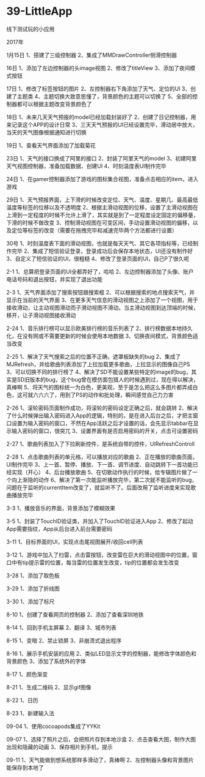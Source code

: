 # 39-LittleApp
线下测试玩的小应用

2017年

1月15日
1、搭建了三级控制器
2、集成了MMDrawController侧滑控制器

16日
1、添加了左边控制器的头image视图
2、修改了titleView
3、添加了夜间模式按钮

17日
1、修改了标签按钮的图片
2、左控制器右下角添加了天气、定位的UI
3、创建了主题类
4、主题切换大致意思懂了，背景颜色的主题可以切换了
5、全部的控制器都可以根据主题改变背景颜色了

18日
1、未来几天天气预报的model已经加载封装好了
2、创建了日记控制器，用来记录这个APP的设计日常
3、三天天气预报的UI已经设置完毕，滑动居中放大，当天的天气图像根据通知进行切换

19日
1、查看天气界面添加了加载菊花

23日
1、天气的接口换成了阿里的接口
2、封装了阿里天气的model
3、初建阿里天气视图控制器，准备加载数据、创建UI
4、时刻温度表UI制作完毕

24日
1、在gamer控制器添加了游戏的图标集合视图，准备点击相应的item，进入游戏

29日
1、天气预报界面，上下滑的时候改变定位、天气、温度、星期几、最高最低温度等标签的位移以及不透明度
2、根据主滑动视图的位移，设置了主滑动视图在上滑到一定程度的时候不允许上滑了，其实就是到了一定程度设定固定的偏移量，下滑的时候不做改变
3、控制滑动视图在可变区间，手动设置滑动视图的偏移，以及定位等标签的改变（需要在拖拽完毕和减速完毕两个方法都进行设置）

30号
1、时刻温度表下面的滑动视图，也就是每天天气、其它各项指标等，已经制作完毕
2、集成了短信验证登录，登录成功后会保存本地状态，UI还没有制作好
3、自定义了短信验证的UI，很粗糙
4、修改了登录页面的UI，自己P了很久呢

2-1
1、总算把登录页面的UI全都弄好了，哈哈
2、左边控制器添加了头像、账户电话号码和退出按钮，并实现了退出功能

2-3
1、天气界面添加了搜索按钮跟搜索框
2、可以根据搜索的地点搜索天气，并显示在当前的天气界面
3、在更多天气信息的滑动视图之上添加了一个视图，用于接收滑动，让主动视图滑动而子滑动视图不滑动。当主滑动视图到达顶端的时候，移开，让子滑动视图接收滑动

2-24
1、音乐排行榜可以显示欧美排行榜的音乐列表了
2、排行榜数据本地持久化，在没有网或不需要更新的时候会使用本地数据
3、切换夜间模式，背景颜色适当改变

2-25
1、解决了天气搜索之后的位置不正确，遮罩板缺失的bug
2、集成了MJRefresh，并给歌曲列表添加了上拉加载更多歌曲，上拉显示的图像自己PS
3、可以切换不同的排行榜了
4、解决了SD不能设置某些特定的image的bug，其实是SD旧版本的bug，这个bug曾在模仿面包猎人的时候遇到过，现在得以解决，真棒啊
5、将天气的图标统一为白色，更美观，至于是怎么把这么多图片都弄成白色，这可就六六六了，用到了PS的动作和批处理，瞬间感觉自己力力害

2-26
1、滚轮密码页面制作成功，将滚轮的密码设定正确之后，就会跳转
2、解决了什么时候弹出输入密码进入App的逻辑，特别的，是在进入后台之后，才把主窗口设置为输入密码的窗口，不然在App活跃之后才设置的话，会先显示tabbar在显示输入密码的窗口，很突兀
3、设置界面有是否启用密码的开关，点击可设置密码

2-27
1、歌曲列表加入了下拉刷新控件，是系统自带的控件，UIRefreshControll

2-28
1、点击歌曲列表的单元格，可以播放对应的歌曲
2、正在播放的歌曲页面，UI制作完毕
3、上一首、暂停、播放、下一首、调节进度、自动跳转下一首功能已经实现（开心）
4、后台播放歌曲
5、在切歌动作执行的时候，给专辑图片做了一个向上渐隐的动作
6、解决了第一次能监听播放完毕，第二次就不能监听的bug，问题在于监听的currentItem改变了，就监听不了。后面改用了监听进度来实现歌曲播放完毕

3-3
1、播放音乐的界面，背景添加了模糊效果

3-5
1、封装了TouchID验证类，并加入了TouchID验证进入App
2、修改了起动App需要指纹，App从后台进入前台需要密码

3-11
1、目标界面的UI，实现点击尾视图展开/收回cell列表

3-12
1、游戏中加入了扫雷，点击雷按钮，改变雷在巨大的滑动视图中的位置，窗口中有tip提示雷的位置，每当雷的位置发生改变，tip的位置都会发生改变

3-28
1、添加了取色板

3-29
1、添加了折线图

3-30
1、添加了标尺

8-10
1、创建了查看网页的控制器
2、添加了查看深圳地铁

8-14
1、回到手机主屏幕
2、翻译
3、城市列表

8-15
1、变暗
2、禁止锁屏
3、非崩溃式退出程序

8-16
1、展示手机安装的应用
2、类似LED显示文字的控制器，能修改字体颜色和背景颜色
3、添加了系统外的字体

8-17
1、颜色渐变

8-21
1、生成二维码
2、显示gif图像

8-22
1、日历

8-23
1、新建输入法

09-04
1、使用cocoapods集成了YYKit

09-07
1、选择了照片之后，会把照片存到本地沙盒
2、点击查看大图，制作大图出现和隐藏的动画
3、保存相片到手机，提示

09-11
1、天气能做到想系统那样多滑动了，真棒啊
2、左控制器头像和背景图片能保存到本地了